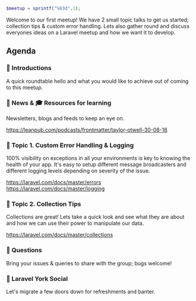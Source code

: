 ```php

$meetup = sprintf("%03d",1);

```

Welcome to our first meetup! We have 2 small topic talks to get us started; collection tips & custom error handling. Lets also gather round and discuss everyones ideas on a Laravel meetup and how we want it to develop. 


## Agenda 

### 🖖 Introductions

A quick roundtable hello and what you would like to achieve out of coming to this meetup.

### 📢 News & 🎓 Resources for learning

Newsletters, blogs and feeds to keep an eye on.

https://leanpub.com/podcasts/frontmatter/taylor-otwell-30-08-18

### 🚀 Topic 1. Custom Error Handling & Logging

100% visibility on exceptions in all your environments is key to knowing the health of your app. It's easy to setup different message broadcasters and different logging levels depending on severity of the issue.

https://laravel.com/docs/master/errors
https://laravel.com/docs/master/logging


### 🚀 Topic 2. Collection Tips

Collections are great! Lets take a quick look and see what they are about and how we can use their power to manipulate our data.

https://laravel.com/docs/master/collections


### 🙋 Questions

Bring your issues & queries to share with the group; bugs welcome!

### 🍻 Laravel York Social 

Let's migrate a few doors down for refreshments and banter. 
